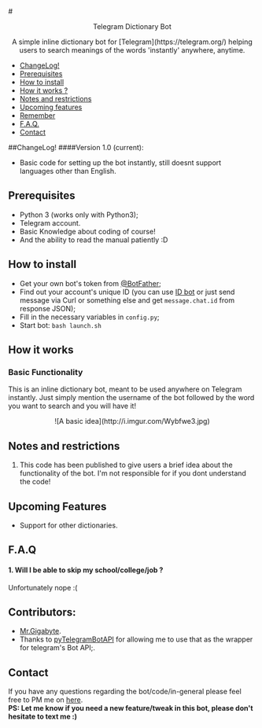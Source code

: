 #<p align="center">Telegram Dictionary Bot 
<p align="center">A simple inline dictionary bot for [Telegram](https://telegram.org/) helping users to search meanings of the words 'instantly' anywhere, anytime.


 * [ChangeLog!](#changelog)
 * [Prerequisites](#prerequisites)
 * [How to install](#how-to-install)
 * [How it works ?](#how-it-works)
 * [Notes and restrictions](#notes-and-restrictions)
 * [Upcoming features](#upcoming-features)
 * [Remember](#remember)
 * [F.A.Q.](#faq)
 * [Contact](#contact)

##ChangeLog!
####Version 1.0 (current):
   * Basic code for setting up the bot instantly, still doesnt support languages other than English.
   
## Prerequisites
* Python 3 (works only with Python3);
* Telegram account.
* Basic Knowledge about coding of course! 
* And the ability to read the manual patiently :D 

## How to install
* Get your own bot's token from [@BotFather](https://telegram.me/botfather);
* Find out your account's unique ID (you can use [ID bot](https://telegram.me/my_id_bot) or just send message via Curl or something else and get `message.chat.id` from response JSON);
* Fill in the necessary variables in `config.py`;
* Start bot: `bash launch.sh`

## How it works
### Basic Functionality
This is an inline dictionary bot, meant to be used anywhere on Telegram instantly. Just simply mention the username of the bot followed by the word you want to search and you will have it! 


<p align="center"> ![A basic idea](http://i.imgur.com/Wybfwe3.jpg)


## Notes and restrictions
1. This code has been published to give users a brief idea about the functionality of the bot. I'm not responsible for if you dont understand the code!<br>

## Upcoming Features
* Support for other dictionaries.

## F.A.Q
#### 1. Will I be able to skip my school/college/job ? 
Unfortunately nope :( 

## Contributors:
* [Mr.Gigabyte](https://telegram.me/nandan).
* Thanks to [pyTelegramBotAPI](https://github.com/eternnoir/pyTelegramBotAPI/) for allowing me to use that as the wrapper for telegram's Bot API;.
## Contact
If you have any questions regarding the bot/code/in-general please feel free to PM me on [here](https://telegram.me/nandan).<br>
**PS: Let me know if you need a new feature/tweak in this bot, please don't hesitate to text me :)**
